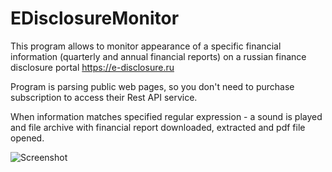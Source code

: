 # EDisclosureMonitor

This program allows to monitor appearance of a specific financial information (quarterly and annual financial reports) on a russian finance disclosure portal https://e-disclosure.ru 

Program is parsing public web pages, so you don't need to purchase subscription to access their Rest API service.

When information matches specified regular expression - a sound is played and file archive with financial report downloaded, extracted and pdf file opened.

![Screenshot](https://i.snipboard.io/cAfVvP.jpg)
